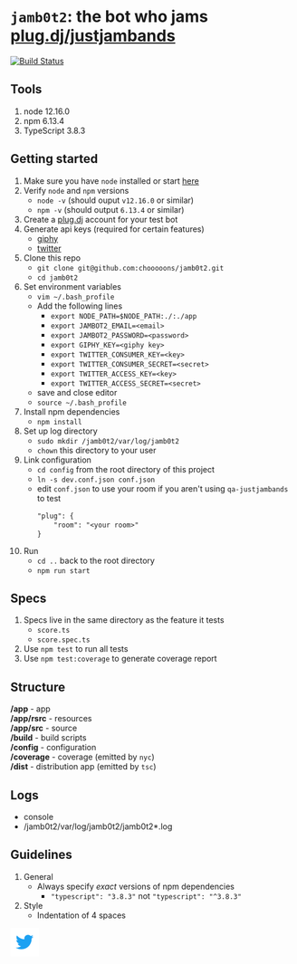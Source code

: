 # `jamb0t2`: the bot who jams [plug.dj/justjambands](https://plug.dj/justjambands)

[![Build Status](https://travis-ci.org/chooooons/jamb0t2.svg?branch=master)](https://travis-ci.org/chooooons/jamb0t2)

## Tools
1. node 12.16.0
1. npm 6.13.4
1. TypeScript 3.8.3

## Getting started
1. Make sure you have `node` installed or start [here](https://nodejs.org/en/download/)
1. Verify `node` and `npm` versions
    + `node -v` (should ouput `v12.16.0` or similar)
    + `npm -v` (should output `6.13.4` or similar)
1. Create a [plug.dj](https://plug.dj) account for your test bot
1. Generate api keys (required for certain features)
    + [giphy](https://developers.giphy.com/docs/sdk/)
    + [twitter](https://developer.twitter.com)
1. Clone this repo
    + `git clone git@github.com:chooooons/jamb0t2.git`
    + `cd jamb0t2`
1. Set environment variables
    + `vim ~/.bash_profile`
    + Add the following lines
        + `export NODE_PATH=$NODE_PATH:./:./app`
        + `export JAMBOT2_EMAIL=<email>`
        + `export JAMBOT2_PASSWORD=<password>`
        + `export GIPHY_KEY=<giphy key>`
        + `export TWITTER_CONSUMER_KEY=<key>`
        + `export TWITTER_CONSUMER_SECRET=<secret>`
        + `export TWITTER_ACCESS_KEY=<key>`
        + `export TWITTER_ACCESS_SECRET=<secret>`
    + save and close editor
    + `source ~/.bash_profile`
1. Install npm dependencies
    + `npm install`
1. Set up log directory
    + `sudo mkdir /jamb0t2/var/log/jamb0t2`
    + `chown` this directory to your user
1. Link configuration
    + `cd config` from the root directory of this project
    + `ln -s dev.conf.json conf.json`
    + edit `conf.json` to use your room if you aren't using `qa-justjambands` to test
        ```
        "plug": {
            "room": "<your room>"
        }
1. Run
    + `cd ..` back to the root directory
    + `npm run start`

## Specs
1. Specs live in the same directory as the feature it tests
    + `score.ts`
    + `score.spec.ts`
1. Use `npm test` to run all tests
1. Use `npm test:coverage` to generate coverage report

## Structure
**/app** - app<br/>
**/app/rsrc** - resources <br />
**/app/src** - source<br/>
**/build** - build scripts<br/>
**/config** - configuration<br/>
**/coverage** - coverage (emitted by `nyc`)<br/>
**/dist** - distribution app (emitted by `tsc`)<br/>

 ## Logs
+ console
+ /jamb0t2/var/log/jamb0t2/jamb0t2*.log

## Guidelines
1. General
    + Always specify *exact* versions of npm dependencies
        + `"typescript": "3.8.3"` not `"typescript": "^3.8.3"`
1. Style
    + Indentation of 4 spaces

[<img width="50" alt="@jamb0t2" src="app/rsrc/images/Twitter_Logo_Blue.png">](https://twitter.com/jamb0t2)
